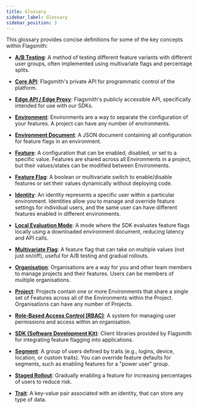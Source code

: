 ```yaml
---
title: Glossary
sidebar_label: Glossary
sidebar_position: 3
---
```


This glossary provides concise definitions for some of the key concepts within Flagsmith:

- [**A/B Testing**](/advanced-use/ab-testing.md): A method of testing different feature variants with different user groups, often implemented using multivariate flags and percentage splits.

- [**Core API**](/edge-api/Overview.md#core-api): Flagsmith's private API for programmatic control of the platform.

- [**Edge API / Edge Proxy**](/advanced-use/edge-api.md): Flagsmith's publicly accessible API, specifically intended for use with our SDKs.

- [**Environment**](/basic-features/index.md#environments): Environments are a way to separate the configuration of your features. A project can have any number of environments.

- [**Environment Document**](/clients/index.md#the-environment-document): A JSON document containing all configuration for feature flags in an environment.

- [**Feature**](/basic-features/managing-features.md): A configuration that can be enabled, disabled, or set to a specific value. Features are shared across all Environments in a project, but their values/states can be modified between Environments.

- [**Feature Flag**](/basic-features/index.md): A boolean or multivariate switch to enable/disable features or set their values dynamically without deploying code.

- [**Identity**](/basic-features/managing-identities.md): An identity represents a specific user within a particular environment. Identities allow you to manage and override feature settings for individual users, and the same user can have different features enabled in different environments.

- [**Local Evaluation Mode**](/clients/index.md#local-evaluation): A mode where the SDK evaluates feature flags locally using a downloaded environment document, reducing latency and API calls.

- [**Multivariate Flag**](/basic-features/managing-features.md#multi-variate-flags): A feature flag that can take on multiple values (not just on/off), useful for A/B testing and gradual rollouts.

- [**Organisation**](/basic-features/index.md#organisations): Organisations are a way for you and other team members to manage projects and their features. Users can be members of multiple organisations.

- [**Project**](/basic-features/index.md#projects): Projects contain one or more Environments that share a single set of Features across all of the Environments within the Project. Organisations can have any number of Projects.

- [**Role-Based Access Control (RBAC)**](/system-administration/rbac.md): A system for managing user permissions and access within an organisation.

- [**SDK (Software Development Kit)**](/clients/): Client libraries provided by Flagsmith for integrating feature flagging into applications.

- [**Segment**](/basic-features/segments.md): A group of users defined by traits (e.g., logins, device, location, or custom traits). You can override feature defaults for segments, such as enabling features for a "power user" group.

- [**Staged Rollout**](/guides-and-examples/staged-feature-rollouts.md): Gradually enabling a feature for increasing percentages of users to reduce risk.

- [**Trait**](/basic-features/managing-identities.md#identity-traits): A key-value pair associated with an identity, that can store any type of data.